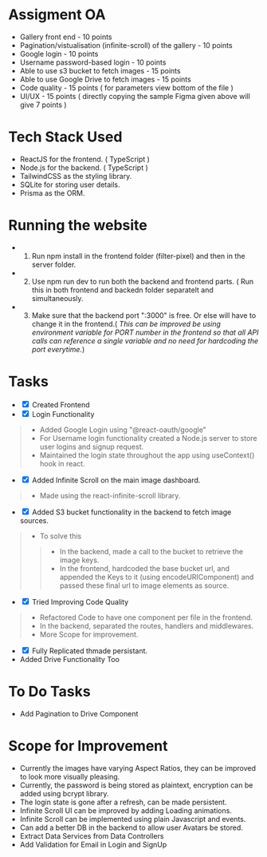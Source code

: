 # Assigment OA


* Gallery front end - 10 points
* Pagination/vistualisation (infinite-scroll) of the gallery - 10 points
* Google login - 10 points
* Username password-based login - 10 points
* Able to use s3 bucket to fetch images - 15 points
* Able to use Google Drive to fetch images - 15 points
* Code quality - 15 points ( for parameters view bottom of the file )
* UI/UX - 15 points ( directly copying the sample Figma given above will give 7 points )


# Tech Stack Used
- ReactJS for the frontend. ( TypeScript )
- Node.js for the backend. ( TypeScript )
- TailwindCSS as the styling library.
- SQLite for storing user details.
- Prisma as the ORM.


# Running the website
- 1. Run npm install in the frontend folder (filter-pixel) and then in the server folder.
- 2. Use npm run dev to run both the backend and frontend parts. ( Run this in both frontend and backedn folder separatelt and simultaneously.
- 3. Make sure that the backend port ":3000" is free. Or else will have to change it in the frontend.( _This can be improved
    be using environment variable for PORT number in the frontend so that all API calls can reference a single variable and no need for hardcoding the port everytime._)

 
 # Tasks
 
 - <input type="checkbox" checked /> Created Frontend 
 - <input type="checkbox" checked /> Login Functionality
 > - Added Google Login using "@react-oauth/google"
 > - For Username login functionality created a Node.js server to store user logins and signup request.
 > - Maintained the login state throughout the app using useContext() hook in react.
 - <input type="checkbox" checked /> Added Infinite Scroll on the main image dashboard.
 > - Made using the react-infinite-scroll library.
 - <input type="checkbox" checked /> Added S3 bucket functionality in the backend to fetch image sources.
 > - To solve this 
 > > - In the backend, made a call to the bucket to retrieve the image keys.
 > > - In the frontend, hardcoded the base bucket url, and appended the Keys to it (using encodeURIComponent)
       and passed these final url to image elements as source.
- <input type="checkbox" checked /> Tried Improving Code Quality
> - Refactored Code to have one component per file in the frontend.
> - In the backend, separated the routes, handlers and middlewares.
> - More Scope for improvement.
- <input type="checkbox" checked /> Fully Replicated thmade persistant.
- Added Drive Functionality Too

# To Do Tasks
- Add Pagination to Drive Component


# Scope for Improvement
- Currently the images have varying Aspect Ratios, they can be improved to look more visually pleasing.
- Currently, the password is being stored as plaintext, encryption can be added using bcrypt library.
- The login state is gone after a refresh, can be made persistent.
- Infinite Scroll UI can be improved by adding Loading animations.
- Infinite Scroll can be implemented using plain Javascript and events.
- Can add a better DB in the backend to allow user Avatars be stored.
- Extract Data Services from Data Controllers
- Add Validation for Email in Login and SignUp


